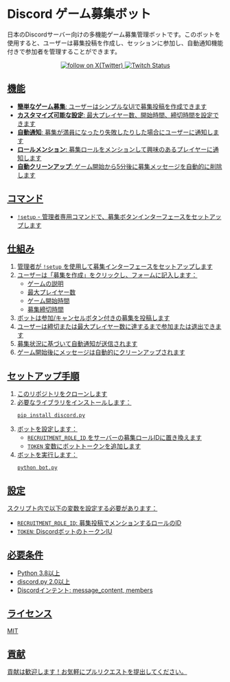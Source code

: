 # Discord ゲーム募集ボット

日本のDiscordサーバー向けの多機能ゲーム募集管理ボットです。このボットを使用すると、ユーザーは募集投稿を作成し、セッションに参加し、自動通知機能付きで参加者を管理することができます。

<p align="center">
    <a href="https://x.com/intent/follow?screen_name=nau_neko" target="_blank">
        <img src="https://img.shields.io/twitter/follow/nau_neko?logo=X&color=%20%23f5f5f5" alt="follow on X(Twitter)">
    </a>
    <a href="https://www.twitch.tv/nau_neko">
       <img alt="Twitch Status" src="https://img.shields.io/twitch/status/nau_neko">
</p>

## 機能

- **簡単なゲーム募集**: ユーザーはシンプルなUIで募集投稿を作成できます
- **カスタマイズ可能な設定**: 最大プレイヤー数、開始時間、締切時間を設定できます
- **自動通知**: 募集が満員になったり失敗したりした場合にユーザーに通知します
- **ロールメンション**: 募集ロールをメンションして興味のあるプレイヤーに通知します
- **自動クリーンアップ**: ゲーム開始から5分後に募集メッセージを自動的に削除します

## コマンド

- `!setup` - 管理者専用コマンドで、募集ボタンインターフェースをセットアップします

## 仕組み

1. 管理者が `!setup` を使用して募集インターフェースをセットアップします
2. ユーザーは「募集を作成」をクリックし、フォームに記入します：
   - ゲームの説明
   - 最大プレイヤー数
   - ゲーム開始時間
   - 募集締切時間
3. ボットは参加/キャンセルボタン付きの募集を投稿します
4. ユーザーは締切または最大プレイヤー数に達するまで参加または退出できます
5. 募集状況に基づいて自動通知が送信されます
6. ゲーム開始後にメッセージは自動的にクリーンアップされます

## セットアップ手順

1. このリポジトリをクローンします
2. 必要なライブラリをインストールします：
   ```
   pip install discord.py
   ```
3. ボットを設定します：
   - `RECRUITMENT_ROLE_ID` をサーバーの募集ロールIDに置き換えます
   - `TOKEN` 変数にボットトークンを追加します
4. ボットを実行します：
   ```
   python bot.py
   ```

## 設定

スクリプト内で以下の変数を設定する必要があります：

- `RECRUITMENT_ROLE_ID`: 募集投稿でメンションするロールのID
- `TOKEN`: DiscordボットのトークンIU

## 必要条件

- Python 3.8以上
- discord.py 2.0以上
- Discordインテント: message_content, members

## ライセンス

MIT

## 貢献

貢献は歓迎します！お気軽にプルリクエストを提出してください。
